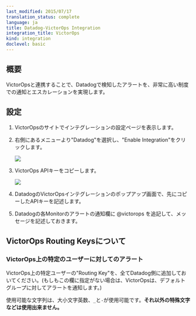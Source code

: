 ```yaml
---
last_modified: 2015/07/17
translation_status: complete
language: ja
title: Datadog-VictorOps Integration
integration_title: VictorOps
kind: integration
doclevel: basic
---
```


<!-- Send Datadog alerts to VictorOps and gain fine-grained control over routing and escalation.

Get the right eyes on a problem faster, and reduce time to resolution.
Create alerts using @victorops
From your event stream
By taking a snapshot
When a metric alert is triggered -->

<!-- # Enable Datadog integration on VictorOps

1. On your VictorOps settings page, click "Integrations"
2. Click "Datadog", then "Enable Integration"
3. Copy your key
4. Back to Datadog, paste the API key in the next section here -->

## 概要


VictorOpsと連携することで、Datadogで検知したアラートを、非常に高い制度での通知とエスカレーションを実現します。

## 設定


1. VictorOpsのサイトでインテグレーションの設定ページを表示します。

2. 右側にあるメニューより"Datadog"を選択し、"Enable Integration"をクリックします。

    ![](/images/VO_settings.jpg)

3. VictorOps APIキーをコピーします。

    ![](/images/VO_settings_2.jpg)

4. DatadogのVictorOpsインテグレーションのポップアップ画面で、先にコピーしたAPIキーを記述します。

5. Datadogの各Monitorのアラートの通知欄に @victorops を追記して、メッセージを記述しておきます。


<!-- # VictorOps Routing Keys

Direct alerts to certain VictorOps users
Please list all the routing keys to be used on Datadog (if none are set up here, VictorOps will send the alert to the default group).

You will then be able to choose which VictorOps endpoint should receive the alert by using @victorops

Special characters are not allowed in the names. Upper/lower case letters, numbers, `_` and `-` are allowed.

# Choose a custom endpoint

If this field is left empty, the default endpoint will be `https://alert.victorops.com/integrations/datadog/20140523/alert` -->


## VictorOps Routing Keysについて

### VictorOps上の特定のユーザーに対してのアラート

VictorOps上の特定ユーザーの"Routing Key"を、全てDatadog側に追加しておいてください。(もしもこの欄に指定がない場合は、VictorOpsは、デフォルトグループに対してアラートを通知します。)

使用可能な文字列は、大小文字英数、`_`と`-`が使用可能です。**それ以外の特殊文字などは使用出来ません。**
